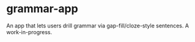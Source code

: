# grammar-app
An app that lets users drill grammar via gap-fill/cloze-style sentences. A work-in-progress.

